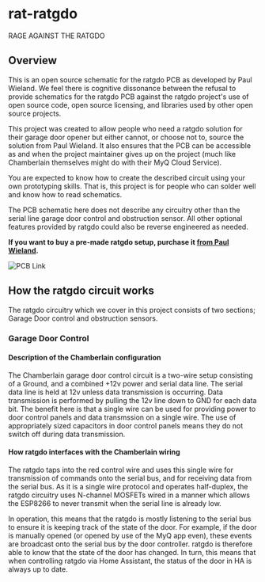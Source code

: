 # rat-ratgdo
RAGE
AGAINST
THE
RATGDO

## Overview
This is an open source schematic for the ratgdo PCB as developed by Paul Wieland.  We feel there is cognitive dissonance between the refusal to provide schematics for the ratgdo PCB against the ratgdo project's use of open source code, open source licensing, and libraries used by other open source projects.

This project was created to allow people who need a ratgdo solution for their garage door opener but either cannot, or choose not to, source the solution from Paul Wieland. It also ensures that the PCB can be accessible as and when the project maintainer gives up on the project (much like Chamberlain themselves might do with their MyQ Cloud Service).

You are expected to know how to create the described circuit using your own prototyping skills.  That is, this project is for people who can solder well and know how to read schematics.

The PCB schematic here does not describe any circuitry other than the serial line garage door control and obstruction sensor.  All other optional features provided by ratgdo could also be reverse engineered as needed.

**If you want to buy a pre-made ratgdo setup, purchase it [from Paul Wieland](https://github.com/PaulWieland/ratgdo).**

![PCB Link](https://github.com/Kaldek/rat-ratgdo/blob/main/ratgdo%20open%20source_schem.png)


## How the ratgdo circuit works
The ratgdo circuitry which we cover in this project consists of two sections; Garage Door control and obstruction sensors.

### Garage Door Control
#### Description of the Chamberlain configuration
The Chamberlain garage door control circuit is a two-wire setup consisting of a Ground, and a combined +12v power and serial data line.  The serial data line is held at 12v unless data transmission is occurring.  Data transmission is performed by pulling the 12v line down to GND for each data bit.  The benefit here is that a single wire can be used for providing power to door control panels and data transmssion on a single wire.  The use of appropriately sized capacitors in door control panels means they do not switch off during data transmission.  

#### How ratgdo interfaces with the Chamberlain wiring
The ratgdo taps into the red control wire and uses this single wire for transmission of commands onto the serial bus, and for receiving data from the serial bus.  As it is a single wire protocol and operates half-duplex, the ratgdo circuitry uses N-channel MOSFETs wired in a manner which allows the ESP8266 to never transmit when the serial line is already low.  

In operation, this means that the ratgdo is mostly listening to the serial bus to ensure it is keeping track of the state of the door.  For example, if the door is manually opened (or opened by use of the MyQ app even), these events are broadcast onto the serial bus by the door controller.  ratgdo is therefore able to know that the state of the door has changed.  In turn, this means that when controlling ratgdo via Home Assistant, the status of the door in HA is always up to date.


